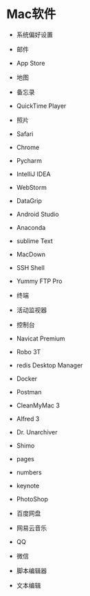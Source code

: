 # Mac软件


* 系统偏好设置
* 邮件
* App Store
* 地图
* 备忘录
* QuickTime Player
* 照片
* Safari
* Chrome
* Pycharm
* IntelliJ IDEA
* WebStorm
* DataGrip
* Android Studio
* Anaconda
* sublime Text
* MacDown
* SSH Shell
* Yummy FTP Pro
* 终端
* 活动监视器
* 控制台
* Navicat Premium
* Robo 3T
* redis Desktop Manager
* Docker
* Postman
* CleanMyMac 3
* Alfred 3
* Dr. Unarchiver
* Shimo

* pages
* numbers
* keynote
* PhotoShop
* 百度网盘
* 网易云音乐
* QQ
* 微信
* 脚本编辑器
* 文本编辑